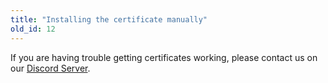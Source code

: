 ```yaml
---
title: "Installing the certificate manually"
old_id: 12
---
```

If you are having trouble getting certificates working, please contact us on our [Discord Server](https://discord.gg/87E2K46).
